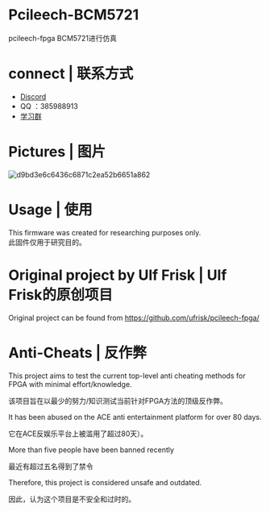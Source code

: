 # Pcileech-BCM5721
pcileech-fpga BCM5721进行仿真

# connect | 联系方式
* [Discord](https://discord.gg/GvCKVegSbr)
* QQ ：385988913
* [学习群 ](http://qm.qq.com/cgi-bin/qm/qr?_wv=1027&k=JyQKMdXMLaEUGXxV9Ep_zk9GxOBrqVGf&authKey=PkHVshFZlo0xIHfuGnpwTpxhnha0emaBHH9u4TvD%2FAAxB4qL4mnPM8orfig%2FjxFE&noverify=0&group_code=175967814)

# Pictures | 图片
![d9bd3e6c6436c6871c2ea52b6651a862](https://github.com/user-attachments/assets/e2a21310-0147-432a-9b2b-035da2dc2fd5)

# Usage | 使用
This firmware was created for researching purposes only.  \
此固件仅用于研究目的。

# Original project by Ulf Frisk | Ulf Frisk的原创项目
Original project can be found from https://github.com/ufrisk/pcileech-fpga/  

# Anti-Cheats | 反作弊
This project aims to test the current top-level anti cheating methods for FPGA with minimal effort/knowledge.   

该项目旨在以最少的努力/知识测试当前针对FPGA方法的顶级反作弊。  

It has been abused on the ACE anti entertainment platform for over 80 days.

它在ACE反娱乐平台上被滥用了超过80天）。

More than five people have been banned recently

最近有超过五名得到了禁令
﻿

Therefore, this project is considered unsafe and outdated.

因此，认为这个项目是不安全和过时的。



